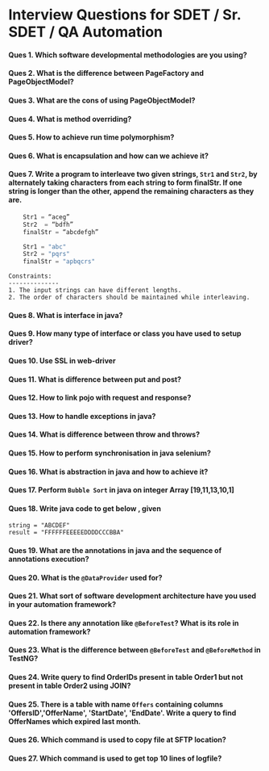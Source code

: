 # Interview Questions for SDET / Sr. SDET / QA Automation

#### Ques 1. Which software developmental methodologies are you using?

#### Ques 2. What is the difference between PageFactory and PageObjectModel?

#### Ques 3. What are the cons of using PageObjectModel?

#### Ques 4. What is method overriding?

#### Ques 5. How to achieve run time polymorphism?

#### Ques 6. What is encapsulation and how can we achieve it?

#### Ques 7. Write a program to interleave two given strings, `Str1` and `Str2`, by alternately taking characters from each string to form finalStr. If one string is longer than the other, append the remaining characters as they are.

```java   
    Str1 = “aceg”
    Str2  = “bdfh”
    finalStr = “abcdefgh”

    Str1 = "abc"  
    Str2 = "pqrs"
    finalStr = "apbqcrs"
```

    Constraints:
    --------------
    1. The input strings can have different lengths.
    2. The order of characters should be maintained while interleaving.

#### Ques 8. What is interface in java?

#### Ques 9. How many  type of interface or class you have used to setup driver?

#### Ques 10. Use SSL in web-driver

#### Ques 11. What is difference between put and post?

#### Ques 12. How to link pojo with request and response?

#### Ques 13. How to handle exceptions in java?

#### Ques 14. What is difference between throw and throws?

#### Ques 15. How to perform synchronisation in java selenium?

#### Ques 16. What is abstraction in java and how to achieve it?

#### Ques 17. Perform `Bubble Sort` in java on integer Array [19,11,13,10,1]

#### Ques 18. Write java code to get below , given 
    string = "ABCDEF"
    result = "FFFFFFEEEEEDDDDCCCBBA"

#### Ques 19. What are the annotations in java and the sequence of annotations execution?

#### Ques 20. What is the `@DataProvider` used for?

#### Ques 21. What sort of software development architecture have you used in your automation framework?

#### Ques 22. Is there any annotation like `@BeforeTest`? What is its role in automation framework?

#### Ques 23. What is the difference between `@BeforeTest` and `@BeforeMethod` in TestNG?

#### Ques 24. Write query to find OrderIDs present in table Order1 but not present in table Order2 using JOIN?

#### Ques 25. There is a table with name `Offers` containing columns 'OffersID','OfferName', 'StartDate', 'EndDate'. Write a query to find OfferNames which expired last month.

#### Ques 26. Which command is used to copy file at SFTP location?

#### Ques 27. Which command is used to get top 10 lines of logfile?

